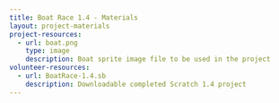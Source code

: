 ```yaml
---
title: Boat Race 1.4 - Materials
layout: project-materials
project-resources:
  - url: boat.png
    type: image
    description: Boat sprite image file to be used in the project
volunteer-resources:
  - url: BoatRace-1.4.sb
    description: Downloadable completed Scratch 1.4 project
---
```

